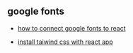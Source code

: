 ## google fonts

- [how to connect google fonts to react](https://blog.greenroots.info/3-quick-ways-to-add-fonts-to-your-react-app)

- [install taiwind css with react app](https://tailwindcss.com/docs/guides/create-react-app)
